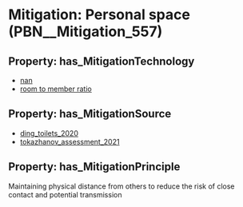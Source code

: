 # Mitigation: __Personal space__ (PBN__Mitigation_557)

## Property: has_MitigationTechnology

* [nan](../Technology/PBN__Technology_22)
* [room to member ratio](../Technology/PBN__Technology_4264)

## Property: has_MitigationSource

* [ding_toilets_2020](../Article/PBN__Article_196)
* [tokazhanov_assessment_2021](../Article/PBN__Article_51)

## Property: has_MitigationPrinciple

Maintaining physical distance from others to reduce the risk of close contact and potential transmission

